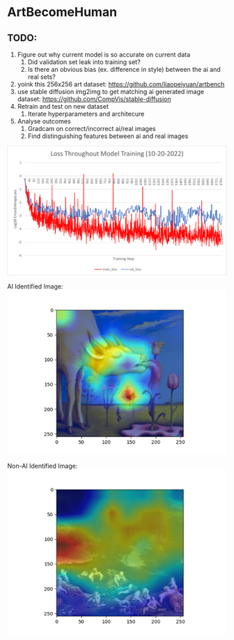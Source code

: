 # ArtBecomeHuman

## TODO:
1. Figure out why current model is so accurate on current data
    1. Did validation set leak into training set?
    2. Is there an obvious bias (ex. difference in style) between the ai and real sets?
2. yoink this 256x256 art dataset: https://github.com/liaopeiyuan/artbench
3. use stable diffusion img2img to get matching ai generated image dataset: https://github.com/CompVis/stable-diffusion
4. Retrain and test on new dataset
    1. Iterate hyperparameters and architecure
5. Analyse outcomes
    1. Gradcam on correct/incorrect ai/real images
    2. Find distinguishing features between ai and real images

![graph showing loss throughout training](example_images/loss_graph_10-20.png?raw=true)

AI Identified Image: <br />
![graph showing loss throughout training](example_images/ai_example_activations.png?raw=true)

Non-AI Identified Image: <br />
![graph showing loss throughout training](example_images/non-ai_example_activations.png?raw=true)
